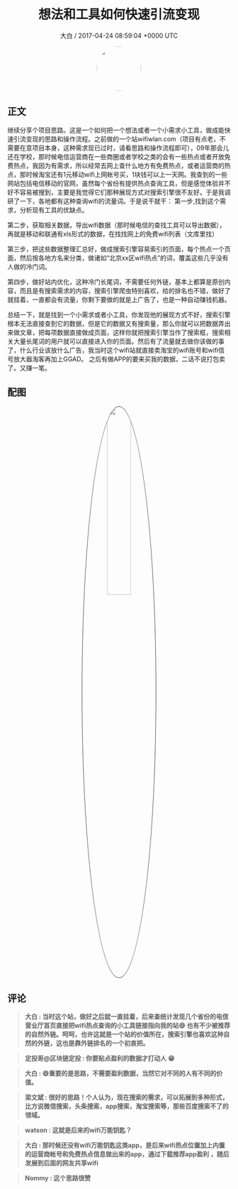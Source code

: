 <h1 align="center">想法和工具如何快速引流变现</h1>
<p align="center">
    <a>大白 / 2017-04-24 08:59:04 &#43;0000 UTC</a>
</p>

<div align="center">
    <img src="https://images.zsxq.com/FlDC1V6tw0ku-PdNnDcAStDZxgt5?e=1590940799&amp;token=kIxbL07-8jAj8w1n4s9zv64FuZZNEATmlU_Vm6zD:lWk5F_EA_Jzbakub19XV3Bp-d6Y=" width="100" height="100" style="border:1px solid;border-radius:50%; color:#ffffff"/>
</div>

## 正文

<div>
 继续分享个项目思路。这是一个如何把一个想法或者一个小需求小工具，做成能快速引流变现的思路和操作流程。之前做的一个站wifiwlan.com（项目有点老，不需要在意项目本身，这种需求现已过时，请看思路和操作流程即可），09年那会儿还在学校，那时候电信运营商在一些商圈或者学校之类的会有一些热点或者开放免费热点，我因为有需求，所以经常去网上查什么地方有免费热点，或者运营商的热点，那时候淘宝还有1元移动wifi上网帐号买，1块钱可以上一天网。我查到的一些网站包括电信移动的官网，虽然每个省份有提供热点查询工具，但是感觉体验并不好不容易被搜到，主要是我觉得它们那种展现方式对搜索引擎很不友好。于是我调研了一下，各地都有这种查询wifi的流量词。于是说干就干：
第一步,找到这个需求，分析现有工具的优缺点。

第二步，获取相关数据，导出wifi数据（那时候电信的查找工具可以导出数据），再就是移动和联通有xls形式的数据，在找找网上的免费wifi列表（文库里找）

第三步，把这些数据整理汇总好，做成搜索引擎容易索引的页面，每个热点一个页面，然后按各地方名来分类，做诸如“北京xx区wifi热点”的词，覆盖这些几乎没有人做的冷门词。

第四步，做好站内优化，这种冷门长尾词，不需要任何外链，基本上都算是原创内容，而且是有搜索需求的内容，搜索引擎爬虫特别喜欢，给的排名也不错，做好了就挂着，一直都会有流量，你剩下要做的就是上广告了，也是一种自动赚钱机器。

总结一下，就是找到一个小需求或者小工具，你发现他的展现方式不好，搜索引擎根本无法直接查到它的数据，但是它的数据又有搜索量，那么你就可以把数据弄出来做文章，把每项数据直接做成页面，这样你就把搜索引擎当作了搜索框，搜索相关大量长尾词的用户就可以直接进入你的页面。然后有了流量就去做你该做的事了，什么行业该放什么广告，我当时这个wifi站就直接卖淘宝的wifi账号和wifi信号放大器淘客再加上GGAD。 之后有做APP的要来买我的数据，二话不说打包卖了。又赚一笔。
</div>

## 配图
<div class="image" align="center">

<img src="https://images.zsxq.com/Ftuyu8x1GcoE0Y9gam44PVK45yg2?imageMogr2/auto-orient/thumbnail/800x/format/jpg/blur/1x0/quality/75&amp;e=1590940799&amp;token=kIxbL07-8jAj8w1n4s9zv64FuZZNEATmlU_Vm6zD:FOneUfkng0czXJwcE5b527E_vkQ=" width="33%" height="33%" style="border:1px solid;border-radius:50%; color:#3c3f41"/>

</div>

## 评论

<div align="left">
<div>

<blockquote >
<span> <strong>大白 : 当时这个站，做好之后就一直挂着，后来查统计发现几个省份的电信营业厅首页直接把wifi热点查询的小工具链接指向我的站😄 也有不少被推荐的自然外链。呵呵，也许这就是一个站的价值所在，搜索引擎也喜欢这种自然的外链，这也是靠外链排名的一个初衷把。 </strong></span>
</blockquote>

<blockquote >
<span> <strong>定投哥@区块链定投 : 你要贴点盈利的数据才打动人 😁 </strong></span>
</blockquote>

<blockquote >
<span> <strong>大白 : 😄重要的是思路，不需要盈利数据，当然它对不同的人有不同的价值。 </strong></span>
</blockquote>

<blockquote >
<span> <strong>梁文斌 : 很好的思路！个人认为，现在搜索的需求，可以拓展到多种形式，比方说微信搜索，头条搜索，app搜索，淘宝搜索等，那些百度搜索不了的领域。 </strong></span>
</blockquote>

<blockquote >
<span> <strong>watson : 这就是后来的wifi万能钥匙？ </strong></span>
</blockquote>

<blockquote >
<span> <strong>大白 : 那时候还没有wifi万能钥匙这类app，是后来wifi热点位置加上内置的运营商帐号和免费热点信息做出来的app，通过下载推荐app盈利 ，随后发展到后面的网友共享wifi </strong></span>
</blockquote>

<blockquote >
<span> <strong>Nommy : 这个思路很赞 </strong></span>
</blockquote>

</div>
</div>